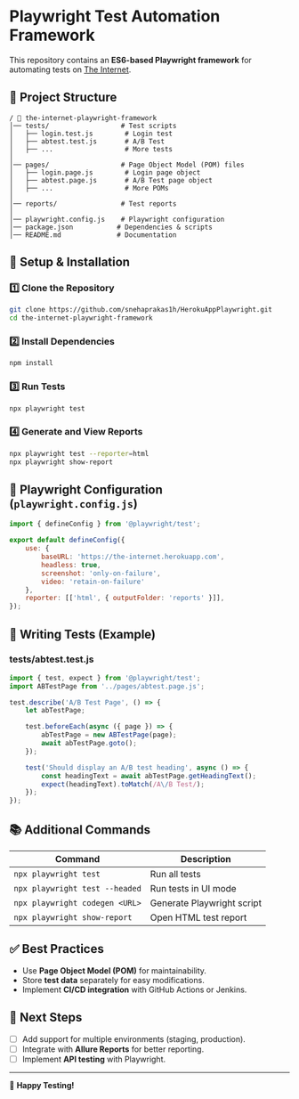 # Playwright Test Automation Framework

This repository contains an **ES6-based Playwright framework** for automating tests on [The Internet](https://the-internet.herokuapp.com/).

## **📌 Project Structure**
```
/ 📂 the-internet-playwright-framework
│── tests/                  # Test scripts
│   ├── login.test.js        # Login test
│   ├── abtest.test.js       # A/B Test
│   ├── ...                  # More tests
│
│── pages/                  # Page Object Model (POM) files
│   ├── login.page.js        # Login page object
│   ├── abtest.page.js       # A/B Test page object
│   ├── ...                  # More POMs
│
│── reports/                # Test reports
│
│── playwright.config.js    # Playwright configuration
│── package.json           # Dependencies & scripts
│── README.md              # Documentation
```

## **🚀 Setup & Installation**
### **1️⃣ Clone the Repository**
```sh
git clone https://github.com/snehaprakas1h/HerokuAppPlaywright.git
cd the-internet-playwright-framework
```

### **2️⃣ Install Dependencies**
```sh
npm install
```

### **3️⃣ Run Tests**
```sh
npx playwright test
```

### **4️⃣ Generate and View Reports**
```sh
npx playwright test --reporter=html
npx playwright show-report
```

## **🔧 Playwright Configuration** (`playwright.config.js`)
```js
import { defineConfig } from '@playwright/test';

export default defineConfig({
    use: {
        baseURL: 'https://the-internet.herokuapp.com',
        headless: true,
        screenshot: 'only-on-failure',
        video: 'retain-on-failure'
    },
    reporter: [['html', { outputFolder: 'reports' }]],
});
```

## **📄 Writing Tests (Example)**
### **tests/abtest.test.js**
```js
import { test, expect } from '@playwright/test';
import ABTestPage from '../pages/abtest.page.js';

test.describe('A/B Test Page', () => {
    let abTestPage;

    test.beforeEach(async ({ page }) => {
        abTestPage = new ABTestPage(page);
        await abTestPage.goto();
    });

    test('Should display an A/B test heading', async () => {
        const headingText = await abTestPage.getHeadingText();
        expect(headingText).toMatch(/A\/B Test/);
    });
});
```

## **📚 Additional Commands**
| Command | Description |
|---------|-------------|
| `npx playwright test` | Run all tests |
| `npx playwright test --headed` | Run tests in UI mode |
| `npx playwright codegen <URL>` | Generate Playwright script |
| `npx playwright show-report` | Open HTML test report |

## **✅ Best Practices**
- Use **Page Object Model (POM)** for maintainability.
- Store **test data** separately for easy modifications.
- Implement **CI/CD integration** with GitHub Actions or Jenkins.

## **📌 Next Steps**
- [ ] Add support for multiple environments (staging, production).
- [ ] Integrate with **Allure Reports** for better reporting.
- [ ] Implement **API testing** with Playwright.

---
🚀 **Happy Testing!**

